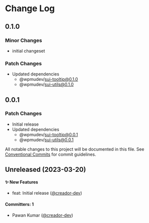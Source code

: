 # Change Log

## 0.1.0

### Minor Changes

- initial changeset

### Patch Changes

- Updated dependencies
  - @wpmudev/sui-tooltip@0.1.0
  - @wpmudev/sui-utils@0.1.0

## 0.0.1

### Patch Changes

- Initial release
- Updated dependencies
  - @wpmudev/sui-tooltip@0.0.1
  - @wpmudev/sui-utils@0.0.1

All notable changes to this project will be documented in this file. See
[Conventional Commits](https://conventionalcommits.org/) for commit guidelines.

## Unreleased (2023-03-20)

#### ✨ New Features

- feat: Initial release ([@creador-dev](https://github.com/creador-dev))

#### Committers: 1

- Pawan Kumar ([@creador-dev](https://github.com/creador-dev))
